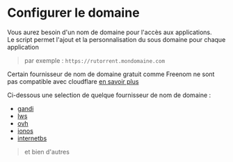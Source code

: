 # Configurer le domaine

Vous aurez besoin d'un nom de domaine pour l'accès aux applications.  
Le script permet l'ajout et la personnalisation du sous domaine pour chaque application 
> par exemple : `https://rutorrent.mondomaine.com`

Certain fournisseur de nom de domaine gratuit comme Freenom ne sont pas compatible avec cloudflare [en savoir plus](https://href.li/?https://support.cloudflare.com/hc/en-us/articles/360020296512-DNS-Troubleshooting-FAQ)

Ci-dessous une selection de quelque fournisseur de nom de domaine : 
* [gandi](https://www.gandi.net/fr)
* [lws](https://www.lws.fr/nom-de-domaine.php)
* [ovh](https://www.ovh.com/fr/domaines/)
* [ionos](https://www.ionos.fr/domaine/noms-de-domaine)
* [internetbs](https://internetbs.net/)
> et bien d'autres 
